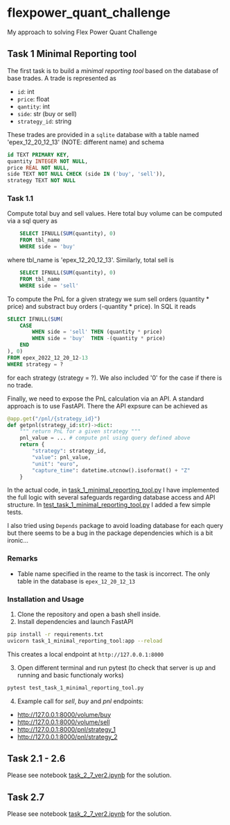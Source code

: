 # flexpower_quant_challenge
My approach to solving Flex Power Quant Challenge 

## Task 1 Minimal Reporting tool

The first task is to build a _minimal reporting tool_ based on the database of 
base trades. A trade is represented as 
- `id`: int
- `price`: float
- `qantity`: int
- `side`: str (buy or sell)
- `strategy_id`: string

These trades are provided in a `sqlite` database with a table named 
'epex_12_20_12_13' (NOTE: different name) and schema
```sql
id TEXT PRIMARY KEY,
quantity INTEGER NOT NULL,
price REAL NOT NULL,
side TEXT NOT NULL CHECK (side IN ('buy', 'sell')),
strategy TEXT NOT NULL
```

### Task 1.1

Compute total buy and sell values. Here total buy volume can be computed via a sql query as 
```sql
    SELECT IFNULL(SUM(quantity), 0)
    FROM tbl_name
    WHERE side = 'buy'
```
where tbl_name is 'epex_12_20_12_13'. Similarly, total sell is 
```sql
    SELECT IFNULL(SUM(quantity), 0)
    FROM tbl_name
    WHERE side = 'sell'
```

To compute the PnL for a given strategy we sum sell orders (quantity * price) and 
substract buy orders (-quantity * price). In SQL it reads
```sql
SELECT IFNULL(SUM(
    CASE
        WHEN side = 'sell' THEN (quantity * price)
        WHEN side = 'buy'  THEN -(quantity * price)
    END
), 0)
FROM epex_2022_12_20_12-13
WHERE strategy = ?
```
for each strategy (strategy = ?). We also included '0' for the case if there is no trade. 

Finally, we need to expose the PnL calculation via an API. A standard approach is to 
use FastAPI. There the API expsure can be achieved as 
```python
@app.get("/pnl/{strategy_id}")
def getpnl(strategy_id:str)->dict:
    """ return PnL for a given strategy """
    pnl_value = ... # compute pnl using query defined above
    return {
        "strategy": strategy_id,
        "value": pnl_value,
        "unit": "euro",
        "capture_time": datetime.utcnow().isoformat() + "Z"
    }
```

In the actual code, in [task_1_minimal_reporting_tool.py](task_1_minimal_reporting_tool.py) 
I have implemented the full logic 
with several safeguards regarding database access and API structure. 
In [test_task_1_minimal_reporting_tool.py](test_task_1_minimal_reporting_tool.py) I added a few simple tests. 

I also tried using `Depends` package to avoid loading database for each query but there 
seems to be a bug in the package dependencies which is a bit ironic... 

### Remarks 
- Table name specified in the reame to the task is incorrect. The only table in the database is `epex_12_20_12_13`

### Installation and Usage

1. Clone the repository and open a bash shell inside.
2. Install dependencies and launch FastAPI 
```bash
pip install -r requirements.txt
uvicorn task_1_minimal_reporting_tool:app --reload
```
This creates a local endpoint at `http://127.0.0.1:8000`

3. Open different terminal and run pytest (to check that server is up and running and basic functionaly works)
```bash
pytest test_task_1_minimal_reporting_tool.py
```

4. Example call for _sell_, _buy_ and _pnl_ endpoints:

- http://127.0.0.1:8000/volume/buy 
- http://127.0.0.1:8000/volume/sell
- http://127.0.0.1:8000/pnl/strategy_1
- http://127.0.0.1:8000/pnl/strategy_2


## Task 2.1 - 2.6 

Please see notebook [task_2_7_ver2.ipynb](task_2_7_ver2.ipynb) for the solution.

## Task 2.7 

Please see notebook [task_2_7_ver2.ipynb](task_2_7_ver2.ipynb) for the solution.


